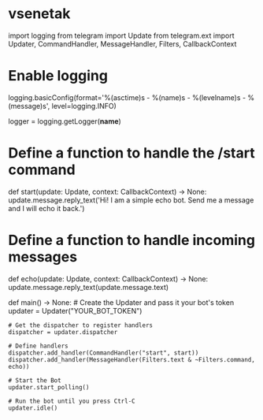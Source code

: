 # vsenetak
import logging
from telegram import Update
from telegram.ext import Updater, CommandHandler, MessageHandler, Filters, CallbackContext

# Enable logging
logging.basicConfig(format='%(asctime)s - %(name)s - %(levelname)s - %(message)s', level=logging.INFO)

logger = logging.getLogger(__name__)

# Define a function to handle the /start command
def start(update: Update, context: CallbackContext) -> None:
    update.message.reply_text('Hi! I am a simple echo bot. Send me a message and I will echo it back.')

# Define a function to handle incoming messages
def echo(update: Update, context: CallbackContext) -> None:
    update.message.reply_text(update.message.text)

def main() -> None:
    # Create the Updater and pass it your bot's token
    updater = Updater("YOUR_BOT_TOKEN")

    # Get the dispatcher to register handlers
    dispatcher = updater.dispatcher

    # Define handlers
    dispatcher.add_handler(CommandHandler("start", start))
    dispatcher.add_handler(MessageHandler(Filters.text & ~Filters.command, echo))

    # Start the Bot
    updater.start_polling()

    # Run the bot until you press Ctrl-C
    updater.idle()
